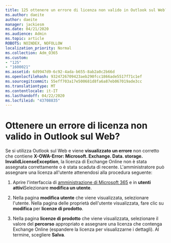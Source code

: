 ```yaml
---
title: 125 ottenere un errore di licenza non valido in Outlook sul Web?
ms.author: daeite
author: daeite
manager: jackiesm
ms.date: 04/21/2020
ms.audience: Admin
ms.topic: article
ROBOTS: NOINDEX, NOFOLLOW
localization_priority: Normal
ms.collection: Adm_O365
ms.custom:
- "125"
- "1600021"
ms.assetid: 6d9947d9-6c92-4ada-b655-8ab2a0c2b66d
ms.openlocfilehash: 9324726709423aeb290fcc1866ade5517f71c1ef
ms.sourcegitcommit: 55eff703a17e500681d8fa6a87eb067019ade3cc
ms.translationtype: MT
ms.contentlocale: it-IT
ms.lasthandoff: 04/22/2020
ms.locfileid: "43708835"
---
```

# <a name="getting-an-invalid-license-error-in-outlook-on-the-web"></a>Ottenere un errore di licenza non valido in Outlook sul Web?

Se si utilizza Outlook sul Web e viene **visualizzato un errore** non corretto che contiene **X-OWA-Error: Microsoft. Exchange. Data. storage. InvalidLicenseException**, la licenza di Exchange Online non è stata assegnata correttamente o è stata scaduta di recente. L'amministratore può assegnare una licenza all'utente attenendosi alla procedura seguente:
  
1. Aprire l'interfaccia di [amministrazione di Microsoft 365](https://portal.office.com/adminportal/home#/homepage) e in **utenti attivi**Selezionare **modifica un utente**.

2. Nella pagina **modifica utente** che viene visualizzata, selezionare l'utente. Nella pagina delle proprietà dell'utente visualizzata, fare clic su **modifica** per **licenze di prodotto**.

3. Nella pagina **licenze di prodotto** che viene visualizzata, selezionare il valore del **percorso** appropriato e assegnare una licenza che contenga Exchange Online (espandere la licenza per visualizzarne i dettagli). Al termine, scegliere **Salva**.
